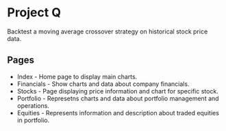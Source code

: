 # Project Q
Backtest a moving average crossover strategy on historical stock price data.

## Pages
* Index - Home page to display main charts.
* Financials - Show charts and data about company financials.
* Stocks - Page displaying price information and chart for specific stock.
* Portfolio - Represetns charts and data about portfolio management and operations.
* Equities - Represents information and description about traded equities in portfolio.
